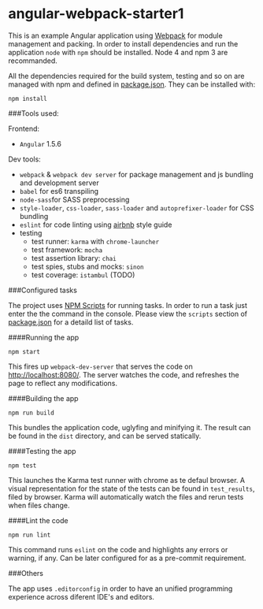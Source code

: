 # angular-webpack-starter1

This is an example Angular application using [Webpack](https://webpack.github.io/) for module management and packing.
In order to install dependencies and run the application ```node``` with ```npm``` should be installed. Node 4 and npm 3 are recommanded.

All the dependencies required for the build system, testing and so on are managed with npm and defined in [package.json](https://github.com/andreiantal/angular-webpack-starter1/blob/master/package.json). They can be installed with:
```
npm install
```

###Tools used:

Frontend:
 - ```Angular``` 1.5.6

Dev tools:
 - ```webpack``` & ```webpack dev server``` for package management and js bundling and development server
 - ```babel``` for es6 transpiling
 - ```node-sass```for SASS preprocessing
 - ```style-loader```, ```css-loader```, ```sass-loader``` and ```autoprefixer-loader``` for CSS bundling
 - ```eslint``` for code linting using [airbnb](https://github.com/airbnb/javascript) style guide
 - testing
   - test runner: ```karma``` with ```chrome-launcher```
   - test framework: ```mocha```
   - test assertion library: ```chai```
   - test spies, stubs and mocks: ```sinon```
   - test coverage: ```istambul``` (TODO)


###Configured tasks

The project uses [NPM Scripts](https://docs.npmjs.com/misc/scripts) for running tasks. In order to run a task just enter the the command in the console. Please view the ```scripts``` section of  [package.json](https://github.com/andreiantal/angular-webpack-starter1/blob/master/package.json) for a detaild list of tasks.

####Running the app

```
npm start
```

This fires up ```webpack-dev-server``` that serves the code on [http://localhost:8080/](http://localhost:8080/). The server watches the code, and refreshes the page to reflect any modifications.

####Building the app

```
npm run build
```

This bundles the application code, uglyfing and minifying it. The result can be found in the ```dist``` directory, and can be served statically.

####Testing the app

```
npm test
```

This launches the Karma test runner with chrome as te defaul browser. A visual representation for the state of the tests can be found in ```test_results```, filed by browser. Karma will automatically watch the files and rerun tests when files change.

####Lint the code

```
npm run lint
```

This command runs ```eslint``` on the code and highlights any errors or warning, if any. Can be later configured for as a pre-commit requirement.

###Others

The app uses ```.editorconfig``` in order to have an unified programming experience across diferent IDE's and editors.
